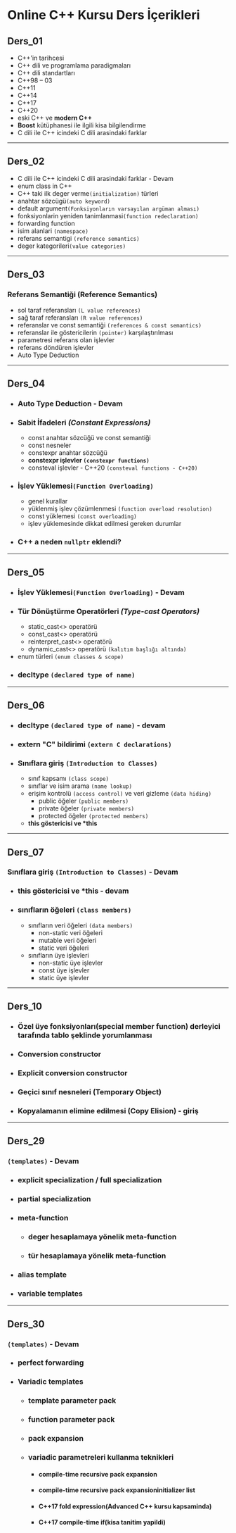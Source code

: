 # Online C++ Kursu Ders İçerikleri

## Ders_01
+ C++'in tarihcesi
+ C++ dili ve programlama paradigmaları
+ C++ dili standartları
+ C++98 – 03
+ C++11
+ C++14
+ C++17
+ C++20
+ eski C++ ve **modern C++**
+ **Boost** kütüphanesi ile ilgili kisa bilgilendirme
+ C dili ile C++ icindeki C dili arasindaki farklar

**************************

## Ders_02
+ C dili ile C++ icindeki C dili arasindaki farklar - Devam
+ enum class in C++
+ C++ taki ilk deger verme`(initialization)` türleri
+ anahtar sözcügü`(auto keyword)`
+ default argument`(Fonksiyonların varsayılan argüman alması)`
+ fonksiyonlarin yeniden tanimlanmasi`(function redeclaration)`
+ forwarding function
+ isim alanlari `(namespace)`
+ referans semantigi `(reference semantics)`
+ deger kategorileri`(value categories)`

**************************

## Ders_03
### Referans Semantiği (Reference Semantics)
+ sol taraf referansları `(L value references)`
+ sağ taraf referansları `(R value references)`
+ referanslar ve const semantiği `(references & const semantics)`
+ referanslar ile göstericilerin `(pointer)` karşılaştırılması
+ parametresi referans olan işlevler
+ referans döndüren işlevler
+ Auto Type Deduction

**************************
## Ders_04
+ ### Auto Type Deduction - Devam
+ ### Sabit İfadeleri _(Constant Expressions)_
    + const anahtar sözcüğü ve const semantiği
    + const nesneler
    + constexpr anahtar sözcüğü
    + **constexpr işlevler `(constexpr functions)`**
    + consteval işlevler - C++20 `(consteval functions - C++20)`
+ ### İşlev Yüklemesi`(Function Overloading)`
    + genel kurallar
    + yüklenmiş işlev çözümlenmesi `(function overload resolution)`
    + const yüklemesi `(const overloading)`
    + işlev yüklemesinde dikkat edilmesi gereken durumlar
+ ### C++ a neden `nullptr` eklendi?


**************************

## Ders_05
+ ### İşlev Yüklemesi`(Function Overloading)` - Devam
+ ### Tür Dönüştürme Operatörleri _(Type-cast Operators)_
    + static_cast<> operatörü
    + const_cast<> operatörü
    + reinterpret_cast<> operatörü
    + dynamic_cast<> operatörü `(kalıtım başlığı altında)`
+ enum türleri `(enum classes & scope)`
+ ### decltype `(declared type of name)`

**************************

## Ders_06
+ ### decltype `(declared type of name)` - devam
+ ### extern "C" bildirimi `(extern C declarations)`
+ ### **Sınıflara giriş `(Introduction to Classes)`**
    + sınıf kapsamı `(class scope)`
    + sınıflar ve isim arama `(name lookup)`
    + erişim kontrolü `(access control)` ve veri gizleme `(data hiding)`
        + public öğeler `(public members)`
        + private öğeler `(private members)`
        + protected öğeler `(protected members)`
  + **this göstericisi ve \*this**

**************************

## Ders_07
### Sınıflara giriş `(Introduction to Classes)` - Devam
+ ### this göstericisi ve \*this - devam
+ ### sınıfların öğeleri `(class members)`
    + sınıfların veri öğeleri `(data members)`
        + non-static veri öğeleri
        + mutable veri öğeleri
        + static veri öğeleri
    + sınıfların üye işlevleri
        + non-static üye işlevler
        + const üye işlevler
        + static üye işlevler

**************************

## Ders_10
+ ### Özel üye fonksiyonları(special member function) derleyici tarafında tablo şeklinde yorumlanması
+ ### Conversion constructor
+ ### Explicit conversion constructor
+ ### Geçici sınıf nesneleri (Temporary Object)
+ ### Kopyalamanın elimine edilmesi (Copy Elision) - giriş

**************************

## Ders_29
### `(templates)` - Devam
+ ### explicit specialization / full specialization 
+ ### partial specialization
+ ### meta-function
	+ ### deger hesaplamaya yönelik meta-function
	+ ### tür hesaplamaya yönelik meta-function
+ ### alias template
+ ### variable templates

**************************

## Ders_30
### `(templates)` - Devam
+ ### perfect forwarding
+ ### Variadic templates
	+ ### template parameter pack
	+ ### function parameter pack
	+ ### pack expansion
	+ ### variadic parametreleri kullanma teknikleri
		+ #### compile-time recursive pack expansion
		+ #### compile-time recursive pack expansioninitializer list
		+ #### C++17 fold expression(Advanced C++ kursu kapsaminda)
		+ #### C++17 compile-time if(kisa tanitim yapildi)

